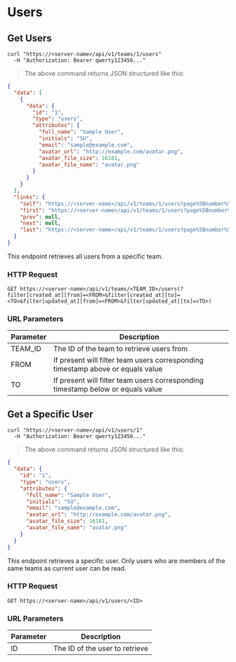 # Users

## Get Users

```shell
curl "https://<server-name>/api/v1/teams/1/users"
  -H "Authorization: Bearer qwerty123456..."
```

> The above command returns JSON structured like this:

```json
{
  "data": [
    {
      "data": {
        "id": "1",
        "type": "users",
        "attributes": {
          "full_name": "Sample User",
          "initials": "SU",
          "email": "sample@example.com",
          "avatar_url": "http://example.com/avatar.png",
          "avatar_file_size": 16181,
          "avatar_file_name": "avatar.png"
        }
      }
    }
  ],
  "links": {
    "self": "https://<server-name>/api/v1/teams/1/users?page%5Bnumber%5D=1&page%5Bsize%5D=10",
    "first": "https://<server-name>/api/v1/teams/1/users?page%5Bnumber%5D=1&page%5Bsize%5D=10",
    "prev": null,
    "next": null,
    "last": "https://<server-name>/api/v1/teams/1/users?page%5Bnumber%5D=1&page%5Bsize%5D=10"
  }
}
```

This endpoint retrieves all users from a specific team.

### HTTP Request

`GET https://<server-name>/api/v1/teams/<TEAM_ID>/users(?filter[created_at][from]=<FROM>&filter[created_at][to]=<TO>&filter[updated_at][from]=<FROM>&filter[updated_at][to]=<TO>)`

### URL Parameters

| Parameter | Description                                                                     |
| --------- | ------------------------------------------------------------------------------- |
| TEAM_ID   | The ID of the team to retrieve users from                                       |
| FROM      | If present will filter team users corresponding timestamp above or equals value |
| TO        | If present will filter team users corresponding timestamp below or equals value |

## Get a Specific User

```shell
curl "https://<server-name>/api/v1/users/1"
  -H "Authorization: Bearer qwerty123456..."
```

> The above command returns JSON structured like this:

```json
{
  "data": {
    "id": "1",
    "type": "users",
    "attributes": {
      "full_name": "Sample User",
      "initials": "SU",
      "email": "sample@example.com",
      "avatar_url": "http://example.com/avatar.png",
      "avatar_file_size": 16181,
      "avatar_file_name": "avatar.png"
    }
  }
}
```

This endpoint retrieves a specific user.
Only users who are members of the same teams as current user can be read.

### HTTP Request

`GET https://<server-name>/api/v1/users/<ID>`

### URL Parameters

| Parameter | Description                    |
| --------- | ------------------------------ |
| ID        | The ID of the user to retrieve |
